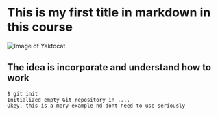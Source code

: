 # This is my first title in markdown in this course
![Image of Yaktocat](https://octodex.github.com/images/yaktocat.png)
## The idea is incorporate and understand how to work
```
$ git init
Initialized empty Git repository in ....
Okey, this is a mery example nd dont need to use seriously
```
